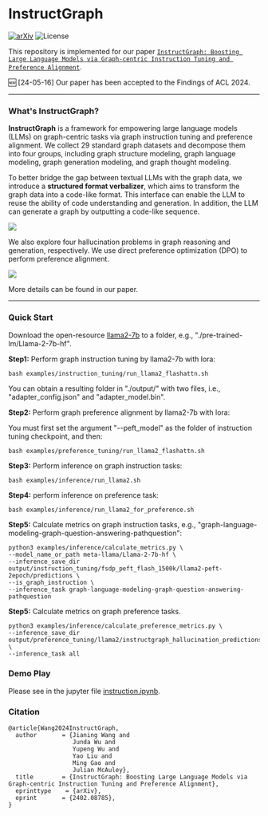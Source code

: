 # InstructGraph

[![arXiv](https://img.shields.io/badge/arXiv-2402.08785-b31b1b.svg)](https://arxiv.org/abs/2402.08785) 
![License](https://img.shields.io/badge/License-MIT-blue)

This repository is implemented for our paper [```InstructGraph: Boosting Large Language Models via Graph-centric Instruction Tuning and Preference Alignment```](https://arxiv.org/pdf/2402.08785.pdf).

🆕 [24-05-16] Our paper has been accepted to the Findings of ACL 2024.

---

### What's InstructGraph?

**InstructGraph** is a framework for empowering large language models (LLMs) on graph-centric tasks via graph instruction tuning and preference alignment. We collect 29 standard graph datasets and decompose them into four groups, including graph structure modeling, graph language modeling, graph generation modeling, and graph thought modeling.

To better bridge the gap between textual LLMs with the graph data, we introduce a **structured format verbalizer**, which aims to transform the graph data into a code-like format. This interface can enable the LLM to reuse the ability of code understanding and generation. In addition, the LLM can generate a graph by outputting a code-like sequence. 

![](./images/instructgraph_all_task.png)

We also explore four hallucination problems in graph reasoning and generation, respectively. We use direct preference optimization (DPO) to perform preference alignment.

![](./images/instructgraph_framework.png)

More details can be found in our paper.

<!-- ### Released Resource Download -->

---

### Quick Start

Download the open-resource [llama2-7b](https://huggingface.co/meta-llama/Llama-2-7b-hf) to a folder, e.g., "./pre-trained-lm/Llama-2-7b-hf".


**Step1:** Perform graph instruction tuning by llama2-7b with lora:
```
bash examples/instruction_tuning/run_llama2_flashattn.sh
```

You can obtain a resulting folder in "./output/" with two files, i.e., "adapter_config.json" and "adapter_model.bin".

**Step2:** Perform graph preference alignment by llama2-7b with lora:

You must first set the argument "--peft_model" as the folder of instruction tuning checkpoint, and then:
```
bash examples/preference_tuning/run_llama2_flashattn.sh
```

**Step3:** Perform inference on graph instruction tasks:
```
bash examples/inference/run_llama2.sh
```

**Step4:** perform inference on preference task:
```
bash examples/inference/run_llama2_for_preference.sh
```

**Step5:** Calculate metrics on graph instruction tasks, e.g., "graph-language-modeling-graph-question-answering-pathquestion":

```
python3 examples/inference/calculate_metrics.py \
--model_name_or_path meta-llama/Llama-2-7b-hf \
--inference_save_dir output/instruction_tuning/fsdp_peft_flash_1500k/llama2-peft-2epoch/predictions \
--is_graph_instruction \
--inference_task graph-language-modeling-graph-question-answering-pathquestion
```

**Step5:** Calculate metrics on graph preference tasks.

```
python3 examples/inference/calculate_preference_metrics.py \
--inference_save_dir output/preference_tuning/llama2/instructgraph_hallucination_predictions \
--inference_task all
```

### Demo Play

Please see in the jupyter file [instruction.ipynb](./examples/demo/instruction.ipynb).

<!-- ### Acknowledgement -->



### Citation

```
@article{Wang2024InstructGraph,
  author       = {Jianing Wang and
                  Junda Wu and
                  Yupeng Wu and
                  Yao Liu and
                  Ming Gao and
                  Julian McAuley},
  title        = {InstructGraph: Boosting Large Language Models via Graph-centric Instruction Tuning and Preference Alignment},
  eprinttype    = {arXiv},
  eprint       = {2402.08785},
}
```
